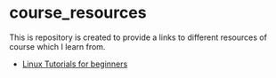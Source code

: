 # course_resources
This is repository is created to provide a links to different resources of course which I learn from.
- [Linux Tutorials for beginners](https://www.guru99.com/unix-linux-tutorial.html)
